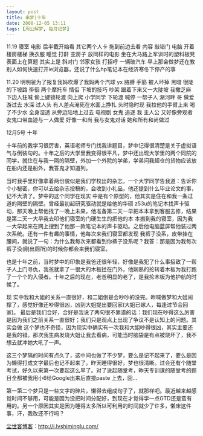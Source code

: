 ```yaml
---
layout: post
title: 串梦|十年
date: 2008-12-05 13:11
tags: [周公解梦, 每月记梦]
---
```

11.19 寝室 电影 后半截开始看 其它两个人卡 拖到前边去看 内容 敲错门 电脑 开着 楼房楼梯 换衣服 睡觉 打鼾 空房子 放同样的电影 坐在大马路上军训时的塑料板凳 表面上在算题 其实上是 斜对门 邻家女孩 打招呼 一辆破汽车 早上那会做梦还在教别人如何快速打开ie浏览器，还说了什么hp笔记本在经济寒冬下停产的事

11.20 明明爸为了报复我妈吹爆了我妈两个汽球 yx 胳膊 手筋 被人坏掉 黑暗 很陡的下坡路 徘徊 两个摩托车 情侣 下坡的技巧 吵架 跟着下来又一大陡坡 我撒芝麻 下边人狂喊 偷上键锁轮渡 向上爬 小学同学 下轮渡 喊停 一帮子人 湖河畔 哥 做爱 游过去 水深 过人头 有人差点淹死在水面上挣扎 头时隐时现 我拉他的手臂上来 喝了不少水 全身湿透 从旁边陆地上过去 电视剧 女鬼 追逐 我 主人公 又好像旁观者 女鬼口带血迹与一人做爱 好像一和尚 我与女鬼对话 她和所有和尚做过

12月5号 十年

十年前的我学习很厉害，英语老师专门找我讲题目，梦中记得很清楚是关于虚拟语气与倒装句的。十年之后的大学里我变得很平凡，梦中还出现大学里的两个同院的 同学，就住在与我一隔的隔壁，外加一个外院的学弟，学弟问我超仓的货物应该放在船内还是船外，我答鬼才知道列。

当时我手里好像拿着两份貌似是我们学校出的杂志，一个大学同学告我道：告诉你个小秘密，你可以去给杂志投稿的，会收到小礼品，他还提到什么毕业论文的事，记不大清了。梦中的这个同学在现实 中是有个原型的，他其实是住在和我一条过道的隔壁的隔壁。曾经最初起研究驱动就是给他的华硕 z53u的笔记本找声卡驱动，那天晚上帮他找了一晚上未果，他准备第二天一早把本本拿到客服去修，结果是第二天一大早我去叩他们寝室的门硬生生的把他的本 本搬到我的寝室，因为我一大早起来在网上搜到了他那一款笔记本的声卡驱动。之后他电脑蓝屏帮他装过两次系统。还有一件有趣的事情，他每次来我们寝室都发现 我裤子没系，皮带挂在腰间，就说了一句：为什么我每次来都看到你裤子没系呢？我答：那是因为我每次裤子没(刚出厕所)的时候你都会来我们寝室。

也是十年之前，当时梦中的印象是我爸还很年轻，好像是我犯了什么事招致了一帮子人上门寻仇，我爸就拿了一很大的木板拦在门外，他娴熟的抡转着木板为我打跑了一个个的入侵者。十年之后的现在，老爸明显的老了，是我抡木板为他护航的时候了。

现 实中我和大姐的关系一直很好，和二姐倒是会吵吵的没完。昨喊做梦和大姐闹撑了，感觉好像还吵得很凶，凶到大姐提出要回家(大姐已嫁人，每逢过节会回家)。 最后是我们合好，合好是我说了两句很不靠谱的话：我们现在吵得这么厉害是因为我们之前关系一直很好；我们只是观点上出现了争议不是认知上的问题。其实会做 这个梦也不奇怪，因为现实中确实有一次我和大姐吵得很凶，其实主要还是我的错。那次我生病发烧大姐让我去看病，可能当时脑袋是有点被烧坏了，我不想去就冲她大吼了一声。

这三个梦隔的时间有点久了，这中间也做了不少梦，要么是记不起来了，要么是因为懒得打成文字最后也记不起来了。昨天睡得很好，梦也很清晰。过会还有个随堂考试，好久以来第一次要起这么早了。对了说起随堂考，昨天专训课的随堂考的题目全都被我用小6给Google出来后直接paste 上去，囧…

第一第二个梦只是一些文字的碎片，懒得去组成句子了，就那样吧。最近越来越感觉时间不够用，可能是因为没把时间分配好，到现在才觉得学一点GTD还是蛮有用的。另一个原因其实是因为睡得太多所以可利用的时间就少了许多，懒床这件事，汗，我改还不行吗？

<a href="http://i.lvshiminglu.com/">尘世客博客</a>：<a href="http://i.lvshiminglu.com/">http://i.lvshiminglu.com/</a>

